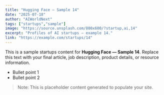```yaml
---
title: "Hugging Face — Sample 14"
date: "2025-07-18"
author: "AIWorldNext"
tags: ["startups","sample"]
image: "https://source.unsplash.com/800x600/?startup,ai,14"
excerpt: "Profiles of AI startups — example 14."
link: "https://example.com/startups/14"
---
```


This is a sample startups content for **Hugging Face — Sample 14**. Replace this text with your final article, job description, product details, or resource information.

- Bullet point 1
- Bullet point 2

> Note: This is placeholder content generated to populate your site.
